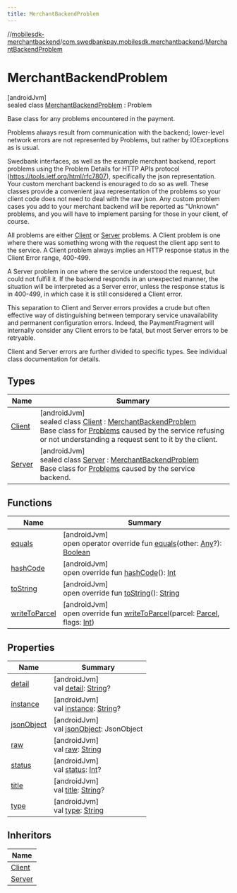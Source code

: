 ```yaml
---
title: MerchantBackendProblem
---
```

//[mobilesdk-merchantbackend](../../../index.html)/[com.swedbankpay.mobilesdk.merchantbackend](../index.html)/[MerchantBackendProblem](index.html)



# MerchantBackendProblem



[androidJvm]\
sealed class [MerchantBackendProblem](index.html) : Problem

Base class for any problems encountered in the payment.



Problems always result from communication with the backend; lower-level network errors are not represented by Problems, but rather by IOExceptions as is usual.



Swedbank interfaces, as well as the example merchant backend, report problems using the Problem Details for HTTP APIs protocol (https://tools.ietf.org/html/rfc7807), specifically the json representation. Your custom merchant backend is enouraged to do so as well. These classes provide a convenient java representation of the problems so your client code does not need to deal with the raw json. Any custom problem cases you add to your merchant backend will be reported as "Unknown" problems, and you will have to implement parsing for those in your client, of course.



All problems are either [Client](-client/index.html) or [Server](-server/index.html) problems. A Client problem is one where there was something wrong with the request the client app sent to the service. A Client problem always implies an HTTP response status in the Client Error range, 400-499.



A Server problem in one where the service understood the request, but could not fulfill it. If the backend responds in an unexpected manner, the situation will be interpreted as a Server error, unless the response status is in 400-499, in which case it is still considered a Client error.



This separation to Client and Server errors provides a crude but often effective way of distinguishing between temporary service unavailability and permanent configuration errors. Indeed, the PaymentFragment will internally consider any Client errors to be fatal, but most Server errors to be retryable.



Client and Server errors are further divided to specific types. See individual class documentation for details.



## Types


| Name | Summary |
|---|---|
| [Client](-client/index.html) | [androidJvm]<br>sealed class [Client](-client/index.html) : [MerchantBackendProblem](index.html)<br>Base class for [Problems](index.html) caused by the service refusing or not understanding a request sent to it by the client. |
| [Server](-server/index.html) | [androidJvm]<br>sealed class [Server](-server/index.html) : [MerchantBackendProblem](index.html)<br>Base class for [Problems](index.html) caused by the service backend. |


## Functions


| Name | Summary |
|---|---|
| [equals](-server/-unknown/index.html#317480221%2FFunctions%2F1689614965) | [androidJvm]<br>open operator override fun [equals](-server/-unknown/index.html#317480221%2FFunctions%2F1689614965)(other: [Any](https://kotlinlang.org/api/latest/jvm/stdlib/kotlin/-any/index.html)?): [Boolean](https://kotlinlang.org/api/latest/jvm/stdlib/kotlin/-boolean/index.html) |
| [hashCode](-server/-unknown/index.html#-2097273047%2FFunctions%2F1689614965) | [androidJvm]<br>open override fun [hashCode](-server/-unknown/index.html#-2097273047%2FFunctions%2F1689614965)(): [Int](https://kotlinlang.org/api/latest/jvm/stdlib/kotlin/-int/index.html) |
| [toString](-server/-unknown/index.html#2019528184%2FFunctions%2F1689614965) | [androidJvm]<br>open override fun [toString](-server/-unknown/index.html#2019528184%2FFunctions%2F1689614965)(): [String](https://kotlinlang.org/api/latest/jvm/stdlib/kotlin/-string/index.html) |
| [writeToParcel](write-to-parcel.html) | [androidJvm]<br>open override fun [writeToParcel](write-to-parcel.html)(parcel: [Parcel](https://developer.android.com/reference/kotlin/android/os/Parcel.html), flags: [Int](https://kotlinlang.org/api/latest/jvm/stdlib/kotlin/-int/index.html)) |


## Properties


| Name | Summary |
|---|---|
| [detail](-server/-unknown/index.html#1929994611%2FProperties%2F1689614965) | [androidJvm]<br>val [detail](-server/-unknown/index.html#1929994611%2FProperties%2F1689614965): [String](https://kotlinlang.org/api/latest/jvm/stdlib/kotlin/-string/index.html)? |
| [instance](-server/-unknown/index.html#-1600398353%2FProperties%2F1689614965) | [androidJvm]<br>val [instance](-server/-unknown/index.html#-1600398353%2FProperties%2F1689614965): [String](https://kotlinlang.org/api/latest/jvm/stdlib/kotlin/-string/index.html)? |
| [jsonObject](-server/-unknown/index.html#301072573%2FProperties%2F1689614965) | [androidJvm]<br>val [jsonObject](-server/-unknown/index.html#301072573%2FProperties%2F1689614965): JsonObject |
| [raw](-server/-unknown/index.html#1423991054%2FProperties%2F1689614965) | [androidJvm]<br>val [raw](-server/-unknown/index.html#1423991054%2FProperties%2F1689614965): [String](https://kotlinlang.org/api/latest/jvm/stdlib/kotlin/-string/index.html) |
| [status](-server/-unknown/index.html#1109315826%2FProperties%2F1689614965) | [androidJvm]<br>val [status](-server/-unknown/index.html#1109315826%2FProperties%2F1689614965): [Int](https://kotlinlang.org/api/latest/jvm/stdlib/kotlin/-int/index.html)? |
| [title](-server/-unknown/index.html#402428574%2FProperties%2F1689614965) | [androidJvm]<br>val [title](-server/-unknown/index.html#402428574%2FProperties%2F1689614965): [String](https://kotlinlang.org/api/latest/jvm/stdlib/kotlin/-string/index.html)? |
| [type](-server/-unknown/index.html#-542810006%2FProperties%2F1689614965) | [androidJvm]<br>val [type](-server/-unknown/index.html#-542810006%2FProperties%2F1689614965): [String](https://kotlinlang.org/api/latest/jvm/stdlib/kotlin/-string/index.html) |


## Inheritors


| Name |
|---|
| [Client](-client/index.html) |
| [Server](-server/index.html) |

